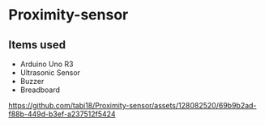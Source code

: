 # Proximity-sensor
 
 

## Items used
- Arduino Uno R3
- Ultrasonic Sensor
- Buzzer
- Breadboard




https://github.com/tabi18/Proximity-sensor/assets/128082520/69b9b2ad-f88b-449d-b3ef-a237512f5424








